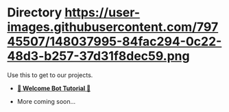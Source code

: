 # Directory https://user-images.githubusercontent.com/79745507/148037995-84fac294-0c22-48d3-b257-37d31f8dec59.png
Use this to get to our projects.

- [**👋 Welcome Bot Tutorial 👋**](https://github.com/PS-XYZ-Developement/Directory/tree/main/Stripped%20Down%20Bot%20Tutorials/Welcome%20Bot)

- More coming soon...
